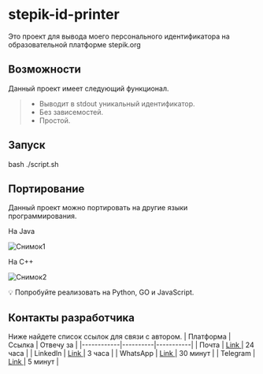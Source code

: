 # stepik-id-printer
Это проект для вывода моего персонального идентификатора на образовательной платформе stepik.org
## Возможности
Данный проект имеет следующий функционал.
> - Выводит в stdout уникальный идентификатор.
> - Без зависемостей.
> - Простой.
## Запуск
bash ./script.sh
## Портирование 
Данный проект можно портировать на другие языки программирования.
>
На Java
>
![Снимок1](https://github.com/Tuguzbay/jusan-git/assets/102782244/b19ee344-8018-4b3a-b3e8-0f918406d264)
>
 На С++
>
![Снимок2](https://github.com/Tuguzbay/jusan-git/assets/102782244/028c833b-e93a-4dd4-a07a-1f34c6afd834)

>
 &#128161; Попробуйте реализовать на Python, GO и JavaScript.
 ## Контакты разработчика 
 Ниже найдете список ссылок для связи с автором.
| Платформа | Ссылка   | Отвечу за |
|------------|----------|-----------|
| Почта      | [Link ](https://trz.nis.edu.kz)   | 24 часа   |
| Linkedln   | [Link ](https://trz.nis.edu.kz)   | 3 часа    |
| WhatsApp   | [Link ](https://trz.nis.edu.kz)   | 30 минут  |
| Telegram   | [Link ](https://trz.nis.edu.kz)   | 5 минут   |
